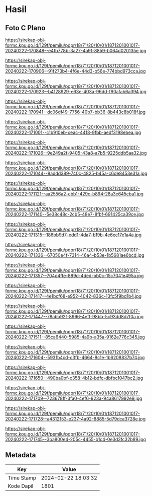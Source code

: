 # Hasil

## Foto C Plano

https://sirekap-obj-formc.kpu.go.id/129f/pemilu/pdpr/18/71/20/10/01/1871201001017-20240222-170848--e4fb778b-3a27-4a9f-8859-b064d020135e.jpg

https://sirekap-obj-formc.kpu.go.id/129f/pemilu/pdpr/18/71/20/10/01/1871201001017-20240222-170906--91f273b4-4f6e-44d3-b56e-774bbd973cca.jpg

https://sirekap-obj-formc.kpu.go.id/129f/pemilu/pdpr/18/71/20/10/01/1871201001017-20240222-170923--b4128929-e63e-403a-96dd-f90afab6a394.jpg

https://sirekap-obj-formc.kpu.go.id/129f/pemilu/pdpr/18/71/20/10/01/1871201001017-20240222-170941--dc06df49-7756-40b7-bb36-8b443c8b018f.jpg

https://sirekap-obj-formc.kpu.go.id/129f/pemilu/pdpr/18/71/20/10/01/1871201001017-20240222-171001--c1b910eb-ceac-4418-9fbb-aedf3198ebea.jpg

https://sirekap-obj-formc.kpu.go.id/129f/pemilu/pdpr/18/71/20/10/01/1871201001017-20240222-171026--9e249a2f-9405-43a8-a7b5-9225ddb5aa32.jpg

https://sirekap-obj-formc.kpu.go.id/129f/pemilu/pdpr/18/71/20/10/01/1871201001017-20240222-171044--8addd389-740c-4825-b45a-c6de8453e31a.jpg

https://sirekap-obj-formc.kpu.go.id/129f/pemilu/pdpr/18/71/20/10/01/1871201001017-20240222-171121--aa2556a2-cbb1-429c-b894-28a3c645cba1.jpg

https://sirekap-obj-formc.kpu.go.id/129f/pemilu/pdpr/18/71/20/10/01/1871201001017-20240222-171140--5e38c48c-2cb5-48e7-8fbf-691425ca39ce.jpg

https://sirekap-obj-formc.kpu.go.id/129f/pemilu/pdpr/18/71/20/10/01/1871201001017-20240222-171315--186bb9d7-edd1-4da7-b19b-4e6ec17e1a4a.jpg

https://sirekap-obj-formc.kpu.go.id/129f/pemilu/pdpr/18/71/20/10/01/1871201001017-20240222-171336--67050e4f-7314-46a4-b53e-1b5681ae6bcd.jpg

https://sirekap-obj-formc.kpu.go.id/129f/pemilu/pdpr/18/71/20/10/01/1871201001017-20240222-171357--704d4ffe-889d-4ded-bb0c-15c7041e495a.jpg

https://sirekap-obj-formc.kpu.go.id/129f/pemilu/pdpr/18/71/20/10/01/1871201001017-20240222-171417--4e1bcf68-e952-4042-836c-13fc5f9bd1b4.jpg

https://sirekap-obj-formc.kpu.go.id/129f/pemilu/pdpr/18/71/20/10/01/1871201001017-20240222-171447--78abb92f-8966-4eff-98bb-5c93dd8d7f0a.jpg

https://sirekap-obj-formc.kpu.go.id/129f/pemilu/pdpr/18/71/20/10/01/1871201001017-20240222-171511--85ca6440-5985-4a9b-a35a-9162e776c345.jpg

https://sirekap-obj-formc.kpu.go.id/129f/pemilu/pdpr/18/71/20/10/01/1871201001017-20240222-171604--5931b4cd-c3fb-4664-8c1e-1b6208837b74.jpg

https://sirekap-obj-formc.kpu.go.id/129f/pemilu/pdpr/18/71/20/10/01/1871201001017-20240222-171650--490ba0bf-c358-4b12-bdfc-dbfbc1047bc2.jpg

https://sirekap-obj-formc.kpu.go.id/129f/pemilu/pdpr/18/71/20/10/01/1871201001017-20240222-171709--723678ff-3fa0-4ef6-923a-94a8617992e9.jpg

https://sirekap-obj-formc.kpu.go.id/129f/pemilu/pdpr/18/71/20/10/01/1871201001017-20240222-171728--a4312153-e237-4a92-8885-5d79dca3728e.jpg

https://sirekap-obj-formc.kpu.go.id/129f/pemilu/pdpr/18/71/20/10/01/1871201001017-20240222-171745--3ba800e4-205c-4455-b1c4-0e3d3fc32b89.jpg


## Metadata

| Key        | Value               |
| ---------- | ------------------- |
| Time Stamp | 2024-02-22 18:03:32 |
| Kode Dapil | 1801                |



